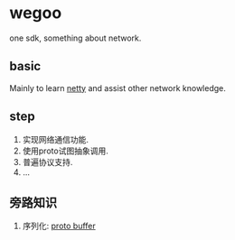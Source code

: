 # wegoo

one sdk, something about network.

## basic 
Mainly to learn [netty](https://github.com/zhenwei1108/netty.git) and assist other network knowledge.



## step
1. 实现网络通信功能.
2. 使用proto试图抽象调用.
3. 普遍协议支持.
4. ...


## 旁路知识
1. 序列化: [proto buffer](https://developers.google.cn/protocol-buffers)
